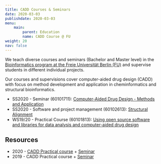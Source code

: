 ```yaml
---
title: CADD Courses & Seminars
date: 2020-03-03
publishdate: 2020-03-03
menu:
    main:
        parent: Education
        name: CADD Course @ FU
weight: 20
nav: false
---
```


We teach diverse courses and seminars (Bachelor and Master level) in the [Bioinformatics program at the Freie Universität Berlin (FU)](https://www.mi.fu-berlin.de/en/bioinf/index.html) and supervise students in different individual projects. 

<!--more-->
Our courses and supervisions cover computer-aided drug design (CADD) with focus on method development and application in cheminformatics and structural bioinformatics. 

* SS2020 - Seminar (60101711): [Computer-Aided Drug Design - Methods and Application](https://mycampus.imp.fu-berlin.de/evento/vv/course/597249?locale=en)
* SS2020 - Software and project management (60102613): [Structural Alignment](https://www.mi.fu-berlin.de/bioinf/stud/bachelor/abv/projektmanagement/SWP_projekte/Structural_Alignment.html) 
* WS19/20 - Practical Course (60101813): [Using open source software and libraries for data analysis and computer-aided drug design](https://mycampus.imp.fu-berlin.de/evento/vv/course/546987) 

## Resources

* 2020 - <a class="icon fa-lock" target="_blank" href="https://github.com/volkamerlab/CADDCourse2020" title="Access restricted to enroled students"> CADD Practical course</a> + <a class="icon fa-lock" target="_blank" href="https://github.com/volkamerlab/CADDSeminar_2020" title="Access restricted to enroled students"> Seminar</a>
* 2019 - CADD Practical course + <a class="icon fa-lock" target="_blank" href="https://github.com/volkamerlab/CADDSeminar_2019" title="Access restricted to enroled students"> Seminar</a>
